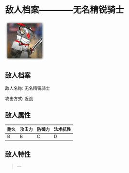 # 敌人档案————无名精锐骑士

![无名精锐骑士](./eneIcons/无名精锐骑士.png)

## 敌人档案

敌人名称: 无名精锐骑士

攻击方式: 近战

## 敌人属性

| 耐久      | 攻击力  | 防御力 | 法术抗性 |
|---------|------|-----|------|
| B | B | C | D |

## 敌人特性
> —

